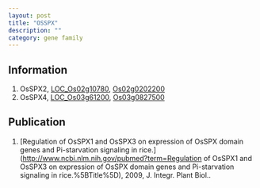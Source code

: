 ```yaml
---
layout: post
title: "OSSPX"
description: ""
category: gene family
---
```


## Information
1. OsSPX2, [LOC_Os02g10780](http://rice.plantbiology.msu.edu/cgi-bin/ORF_infopage.cgi?orf=LOC_Os02g10780), [Os02g0202200](http://rapdb.dna.affrc.go.jp/viewer/gbrowse_details/irgsp1?name=Os02g0202200)
2. OsSPX4, [LOC_Os03g61200](http://rice.plantbiology.msu.edu/cgi-bin/ORF_infopage.cgi?orf=LOC_Os03g61200), [Os03g0827500](http://rapdb.dna.affrc.go.jp/viewer/gbrowse_details/irgsp1?name=Os03g0827500)

## Publication
1. [Regulation of OsSPX1 and OsSPX3 on expression of OsSPX domain genes and Pi-starvation signaling in rice.](http://www.ncbi.nlm.nih.gov/pubmed?term=Regulation of OsSPX1 and OsSPX3 on expression of OsSPX domain genes and Pi-starvation signaling in rice.%5BTitle%5D), 2009, J. Integr. Plant Biol..


